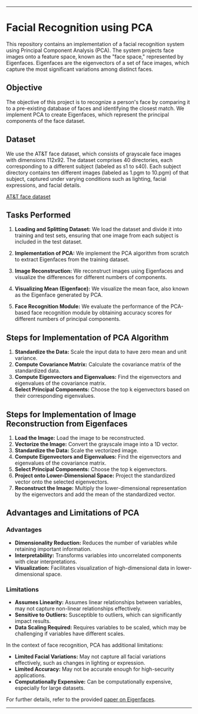 
---

# Facial Recognition using PCA

This repository contains an implementation of a facial recognition system using Principal Component Analysis (PCA). The system projects face images onto a feature space, known as the "face space," represented by Eigenfaces. Eigenfaces are the eigenvectors of a set of face images, which capture the most significant variations among distinct faces.

## Objective

The objective of this project is to recognize a person's face by comparing it to a pre-existing database of faces and identifying the closest match. We implement PCA to create Eigenfaces, which represent the principal components of the face dataset.

## Dataset

We use the AT&T face dataset, which consists of grayscale face images with dimensions 112x92. The dataset comprises 40 directories, each corresponding to a different subject (labeled as s1 to s40). Each subject directory contains ten different images (labeled as 1.pgm to 10.pgm) of that subject, captured under varying conditions such as lighting, facial expressions, and facial details.

[AT&T face dataset](https://git-disl.github.io/GTDLBench/datasets/att_face_dataset/)

## Tasks Performed

1. **Loading and Splitting Dataset:** We load the dataset and divide it into training and test sets, ensuring that one image from each subject is included in the test dataset.

2. **Implementation of PCA:** We implement the PCA algorithm from scratch to extract Eigenfaces from the training dataset.

3. **Image Reconstruction:** We reconstruct images using Eigenfaces and visualize the differences for different numbers of components.

4. **Visualizing Mean (Eigenface):** We visualize the mean face, also known as the Eigenface generated by PCA.

5. **Face Recognition Module:** We evaluate the performance of the PCA-based face recognition module by obtaining accuracy scores for different numbers of principal components.

## Steps for Implementation of PCA Algorithm

1. **Standardize the Data:** Scale the input data to have zero mean and unit variance.
2. **Compute Covariance Matrix:** Calculate the covariance matrix of the standardized data.
3. **Compute Eigenvectors and Eigenvalues:** Find the eigenvectors and eigenvalues of the covariance matrix.
4. **Select Principal Components:** Choose the top k eigenvectors based on their corresponding eigenvalues.

## Steps for Implementation of Image Reconstruction from Eigenfaces

1. **Load the Image:** Load the image to be reconstructed.
2. **Vectorize the Image:** Convert the grayscale image into a 1D vector.
3. **Standardize the Data:** Scale the vectorized image.
4. **Compute Eigenvectors and Eigenvalues:** Find the eigenvectors and eigenvalues of the covariance matrix.
5. **Select Principal Components:** Choose the top k eigenvectors.
6. **Project onto Lower-Dimensional Space:** Project the standardized vector onto the selected eigenvectors.
7. **Reconstruct the Image:** Multiply the lower-dimensional representation by the eigenvectors and add the mean of the standardized vector.

## Advantages and Limitations of PCA

### Advantages

- **Dimensionality Reduction:** Reduces the number of variables while retaining important information.
- **Interpretability:** Transforms variables into uncorrelated components with clear interpretations.
- **Visualization:** Facilitates visualization of high-dimensional data in lower-dimensional space.

### Limitations

- **Assumes Linearity:** Assumes linear relationships between variables, may not capture non-linear relationships effectively.
- **Sensitive to Outliers:** Susceptible to outliers, which can significantly impact results.
- **Data Scaling Required:** Requires variables to be scaled, which may be challenging if variables have different scales.

In the context of face recognition, PCA has additional limitations:

- **Limited Facial Variations:** May not capture all facial variations effectively, such as changes in lighting or expression.
- **Limited Accuracy:** May not be accurate enough for high-security applications.
- **Computationally Expensive:** Can be computationally expensive, especially for large datasets.

For further details, refer to the provided [paper on Eigenfaces](https://sites.cs.ucsb.edu/~mturk/Papers/mturk-CVPR91.pdf).

---
